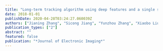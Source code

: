 ```yaml
---
title: "Long-term tracking algorithm using deep features and a single shot multibox detector"
date: 2018-01-01
publishDate: 2020-04-28T03:24:27.060039Z
authors: ["Jianing Zhang", "Sicong Jiang", "Yunzhou Zhang", "Xiaobo Liu", "Dongdong Wang", "Feng Qiu"]
publication_types: ["2"]
abstract: ""
featured: false
publication: "*Journal of Electronic Imaging*"
---
```


